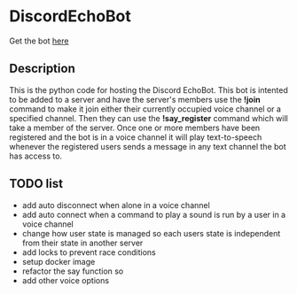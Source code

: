 # DiscordEchoBot
Get the bot [here](https://discord.com/oauth2/authorize?client_id=1383542849362202746)
## Description
This is the python code for hosting the Discord EchoBot. This bot is intented to be added to a server and have the server's members use the __!join__ command to make it join either their currently occupied voice channel or a specified channel. Then they can use the __!say_register__ command which will take a member of the server. Once one or more members have been registered and the bot is in a voice channel it will play text-to-speech whenever the registered users sends a message in any text channel the bot has access to.
## TODO list
+ add auto disconnect when alone in a voice channel
+ add auto connect when a command to play a sound is run by a user in a voice channel
+ change how user state is managed so each users state is independent from their state in another server 
+ add locks to prevent race conditions
+ setup docker image
+ refactor the say function so
+ add other voice options
